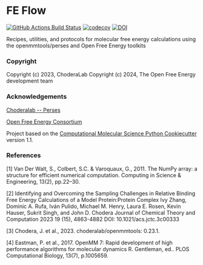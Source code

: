 FE Flow
==============================
[//]: # (Badges)
[![GitHub Actions Build Status](https://github.com/OpenFreeEnergy/feflow/actions/workflows/ci.yaml/badge.svg)](https://github.com/OpenFreeEnergy/feflow/actions/workflows/ci.yaml)
[![codecov](https://codecov.io/gh/OpenFreeEnergy/feflow/branch/main/graph/badge.svg)](https://codecov.io/gh/OpenFreeEnergy/feflow/branch/main)
[![DOI](https://zenodo.org/badge/DOI/10.5281/zenodo.13134624.svg)](https://doi.org/10.5281/zenodo.13134624)




Recipes, utilities, and protocols for molecular free energy calculations using the openmmtools/perses and Open Free Energy toolkits

### Copyright

Copyright (c) 2023, ChoderaLab
Copyright (c) 2024, The Open Free Energy development team


### Acknowledgements
[Choderalab -- Perses](https://github.com/choderalab/perses)

[Open Free Energy Consortium](https://openfree.energy/)

Project based on the
[Computational Molecular Science Python Cookiecutter](https://github.com/molssi/cookiecutter-cms) version 1.1.

### References
[1] Van Der Walt, S., Colbert, S.C. & Varoquaux, G., 2011. The NumPy array: a structure for efficient numerical computation. Computing in Science & Engineering, 13(2), pp.22–30.

[2] Identifying and Overcoming the Sampling Challenges in Relative Binding Free Energy Calculations of a Model Protein:Protein Complex
Ivy Zhang, Dominic A. Rufa, Iván Pulido, Michael M. Henry, Laura E. Rosen, Kevin Hauser, Sukrit Singh, and John D. Chodera
Journal of Chemical Theory and Computation 2023 19 (15), 4863-4882
DOI: 10.1021/acs.jctc.3c00333

[3] Chodera, J. et al., 2023. choderalab/openmmtools: 0.23.1.

[4] Eastman, P. et al., 2017. OpenMM 7: Rapid development of high performance algorithms for molecular dynamics R. Gentleman, ed.. PLOS Computational Biology, 13(7), p.1005659.

